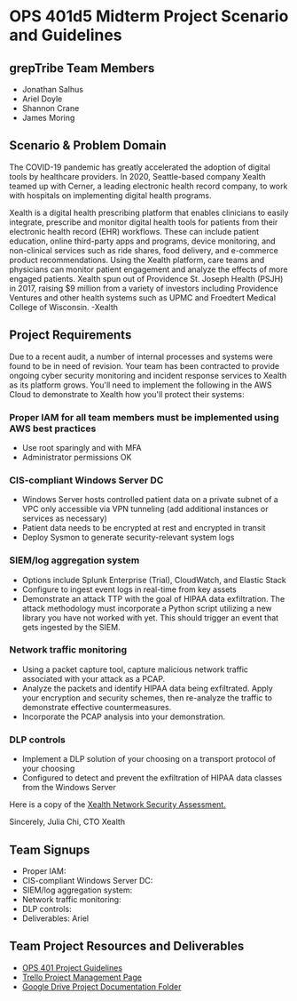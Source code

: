 # OPS 401d5 Midterm Project Scenario and Guidelines

## grepTribe Team Members
- Jonathan Salhus
- Ariel Doyle
- Shannon Crane
- James Moring

## Scenario & Problem Domain
The COVID-19 pandemic has greatly accelerated the adoption of digital tools by healthcare providers. In 2020, Seattle-based company Xealth teamed up with Cerner, a leading electronic health record company, to work with hospitals on implementing digital health programs.

Xealth is a digital health prescribing platform that enables clinicians to easily integrate, prescribe and monitor digital health tools for patients from their electronic health record (EHR) workflows. These can include patient education, online third-party apps and programs, device monitoring, and non-clinical services such as ride shares, food delivery, and e-commerce product recommendations. Using the Xealth platform, care teams and physicians can monitor patient engagement and analyze the effects of more engaged patients. Xealth spun out of Providence St. Joseph Health (PSJH) in 2017, raising $9 million from a variety of investors including Providence Ventures and other health systems such as UPMC and Froedtert Medical College of Wisconsin. -Xealth

## Project Requirements
Due to a recent audit, a number of internal processes and systems were found to be in need of revision. Your team has been contracted to provide ongoing cyber security monitoring and incident response services to Xealth as its platform grows. You'll need to implement the following in the AWS Cloud to demonstrate to Xealth how you'll protect their systems:
 
### Proper IAM for all team members must be implemented using AWS best practices
- Use root sparingly and with MFA
- Administrator permissions OK

### CIS-compliant Windows Server DC
- Windows Server hosts controlled patient data on a private subnet of a VPC only accessible via VPN tunneling (add additional instances or services as necessary)
- Patient data needs to be encrypted at rest and encrypted in transit
- Deploy Sysmon to generate security-relevant system logs

### SIEM/log aggregation system
- Options include Splunk Enterprise (Trial), CloudWatch, and Elastic Stack
- Configure to ingest event logs in real-time from key assets
- Demonstrate an attack TTP with the goal of HIPAA data exfiltration. The attack methodology must incorporate a Python script utilizing a new library you have not worked with yet. This should trigger an event that gets ingested by the SIEM.

### Network traffic monitoring
- Using a packet capture tool, capture malicious network traffic associated with your attack as a PCAP.
- Analyze the packets and identify HIPAA data being exfiltrated. Apply your encryption and security schemes, then re-analyze the traffic to demonstrate effective countermeasures.
- Incorporate the PCAP analysis into your demonstration.

### DLP controls
- Implement a DLP solution of your choosing on a transport protocol of your choosing
- Configured to detect and prevent the exfiltration of HIPAA data classes from the Windows Server

Here is a copy of the [Xealth Network Security Assessment.](https://www.icloud.com/iclouddrive/0xI962tCmPxawI5W_clmCAHhw#Network_Security_Assessment_-_Xealth)
 
Sincerely, 
Julia Chi, CTO Xealth
 
## Team Signups
  - Proper IAM:
  - CIS-compliant Windows Server DC:
  - SIEM/log aggregation system:
  - Network traffic monitoring:
  - DLP controls:
  - Deliverables: Ariel

## Team Project Resources and Deliverables
- [OPS 401 Project Guidelines](https://github.com/codefellows/seattle-ops-401d5/blob/main/class-20/project-guidelines.md)
- [Trello Project Management Page](https://trello.com/invite/b/3hQApNiW/ATTI693fdaec4b1002ba98283f9e7ec8c866E23E7E3B/unnamed-mid-project)
- [Google Drive Project Documentation Folder](https://drive.google.com/drive/folders/10q1iTIIHyK_R2-ltvlMJH7dfzzKp7_BJ?usp=sharing)
